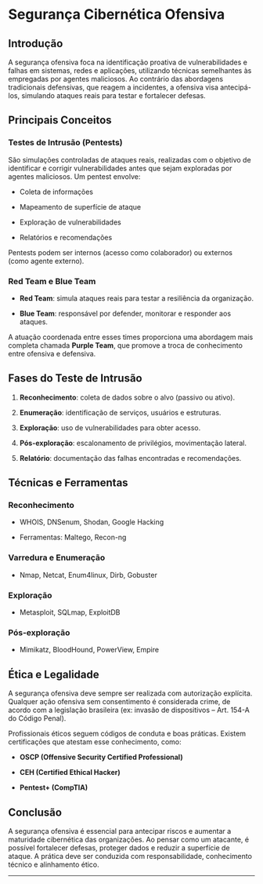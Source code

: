   

# Segurança Cibernética Ofensiva

  

## Introdução

  

A segurança ofensiva foca na identificação proativa de vulnerabilidades e falhas em sistemas, redes e aplicações, utilizando técnicas semelhantes às empregadas por agentes maliciosos. Ao contrário das abordagens tradicionais defensivas, que reagem a incidentes, a ofensiva visa antecipá-los, simulando ataques reais para testar e fortalecer defesas.

  

## Principais Conceitos

  

### Testes de Intrusão (Pentests)

  

São simulações controladas de ataques reais, realizadas com o objetivo de identificar e corrigir vulnerabilidades antes que sejam exploradas por agentes maliciosos. Um pentest envolve:

  

- Coleta de informações

- Mapeamento de superfície de ataque

- Exploração de vulnerabilidades

- Relatórios e recomendações

  

Pentests podem ser internos (acesso como colaborador) ou externos (como agente externo).

  

### Red Team e Blue Team

  

- **Red Team**: simula ataques reais para testar a resiliência da organização.

- **Blue Team**: responsável por defender, monitorar e responder aos ataques.

  

A atuação coordenada entre esses times proporciona uma abordagem mais completa chamada **Purple Team**, que promove a troca de conhecimento entre ofensiva e defensiva.

  

## Fases do Teste de Intrusão

  

1. **Reconhecimento**: coleta de dados sobre o alvo (passivo ou ativo).

2. **Enumeração**: identificação de serviços, usuários e estruturas.

3. **Exploração**: uso de vulnerabilidades para obter acesso.

4. **Pós-exploração**: escalonamento de privilégios, movimentação lateral.

5. **Relatório**: documentação das falhas encontradas e recomendações.

  

## Técnicas e Ferramentas

  

### Reconhecimento

  

- WHOIS, DNSenum, Shodan, Google Hacking

- Ferramentas: Maltego, Recon-ng

  

### Varredura e Enumeração

  

- Nmap, Netcat, Enum4linux, Dirb, Gobuster

  

### Exploração

  

- Metasploit, SQLmap, ExploitDB

  

### Pós-exploração

  

- Mimikatz, BloodHound, PowerView, Empire

  

## Ética e Legalidade

  

A segurança ofensiva deve sempre ser realizada com autorização explícita. Qualquer ação ofensiva sem consentimento é considerada crime, de acordo com a legislação brasileira (ex: invasão de dispositivos – Art. 154-A do Código Penal).

  

Profissionais éticos seguem códigos de conduta e boas práticas. Existem certificações que atestam esse conhecimento, como:

  

- **OSCP (Offensive Security Certified Professional)**

- **CEH (Certified Ethical Hacker)**

- **Pentest+ (CompTIA)**

  

## Conclusão

  

A segurança ofensiva é essencial para antecipar riscos e aumentar a maturidade cibernética das organizações. Ao pensar como um atacante, é possível fortalecer defesas, proteger dados e reduzir a superfície de ataque. A prática deve ser conduzida com responsabilidade, conhecimento técnico e alinhamento ético.

  

---